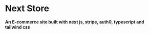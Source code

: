 # Next Store

**An E-commerce site built with next js, stripe, auth0, typescript and tailwind css**
